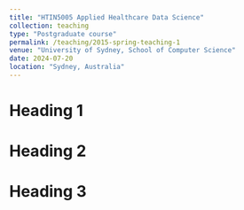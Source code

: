 ```yaml
---
title: "HTIN5005 Applied Healthcare Data Science"
collection: teaching
type: "Postgraduate course"
permalink: /teaching/2015-spring-teaching-1
venue: "University of Sydney, School of Computer Science"
date: 2024-07-20
location: "Sydney, Australia"
---
```


<!-- This is a description of a teaching experience. You can use markdown like any other post. -->

Heading 1
======

Heading 2
======

Heading 3
======
